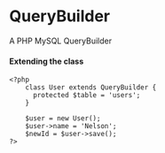 # QueryBuilder
A PHP MySQL QueryBuilder

#### Extending the class

    <?php
        class User extends QueryBuilder {
          protected $table = 'users';
        }
        
        $user = new User();
        $user->name = 'Nelson';
        $newId = $user->save();
    ?>
   
